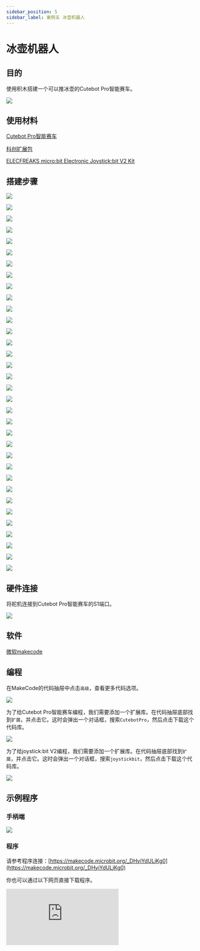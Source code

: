 ```yaml
---
sidebar_position: 5
sidebar_label: 案例五 冰壶机器人
---
```


# 冰壶机器人

## 目的


使用积木搭建一个可以推冰壶的Cutebot Pro智能赛车。


![](./images/cutebot-pro-extended-case-05-01.png)


## 使用材料


[Cutebot Pro智能赛车](https://www.elecfreaks.com/elecfreaks-smart-cutebot-pro-programming-robot-car-for-micro-bit.html)

[科创扩展包](https://shop.elecfreaks.com/products/elecfreaks-tpbot-science-and-technology-pack?_pos=3&_sid=11fe49ca3&_ss=r)

[ELECFREAKS micro:bit Electronic Joystick:bit V2 Kit](https://www.elecfreaks.com/joystick-bit-2-kit-for-micro-bit.html)



## 搭建步骤

![](./images/cutebot-pro-extended-case-step-05-01.png)

![](./images/cutebot-pro-extended-case-step-05-02.png)

![](./images/cutebot-pro-extended-case-step-05-03.png)

![](./images/cutebot-pro-extended-case-step-05-04.png)

![](./images/cutebot-pro-extended-case-step-05-05.png)

![](./images/cutebot-pro-extended-case-step-05-06.png)

![](./images/cutebot-pro-extended-case-step-05-07.png)

![](./images/cutebot-pro-extended-case-step-05-08.png)

![](./images/cutebot-pro-extended-case-step-05-09.png)

![](./images/cutebot-pro-extended-case-step-05-10.png)

![](./images/cutebot-pro-extended-case-step-05-11.png)

![](./images/cutebot-pro-extended-case-step-05-12.png)

![](./images/cutebot-pro-extended-case-step-05-13.png)

![](./images/cutebot-pro-extended-case-step-05-14.png)

![](./images/cutebot-pro-extended-case-step-05-15.png)

![](./images/cutebot-pro-extended-case-step-05-16.png)

![](./images/cutebot-pro-extended-case-step-05-17.png)

![](./images/cutebot-pro-extended-case-step-05-18.png)

![](./images/cutebot-pro-extended-case-step-05-19.png)

![](./images/cutebot-pro-extended-case-step-05-20.png)

![](./images/cutebot-pro-extended-case-step-05-21.png)

![](./images/cutebot-pro-extended-case-step-05-22.png)

![](./images/cutebot-pro-extended-case-step-05-23.png)

![](./images/cutebot-pro-extended-case-step-05-24.png)

![](./images/cutebot-pro-extended-case-step-05-25.png)

![](./images/cutebot-pro-extended-case-step-05-26.png)

![](./images/cutebot-pro-extended-case-step-05-27.png)

![](./images/cutebot-pro-extended-case-step-05-28.png)

![](./images/cutebot-pro-extended-case-step-05-29.png)

![](./images/cutebot-pro-extended-case-step-05-30.png)

![](./images/cutebot-pro-extended-case-step-05-31.png)

![](./images/cutebot-pro-extended-case-step-05-32.png)

![](./images/cutebot-pro-extended-case-step-05-33.png)

![](./images/cutebot-pro-extended-case-step-05-34.png)

## 硬件连接

将舵机连接到Cutebot Pro智能赛车的S1端口。

![](./images/cutebot-pro-extended-case-03-02.png)


## 软件

[微软makecode](https://makecode.microbit.org/#)


## 编程


在MakeCode的代码抽屉中点击`高级`，查看更多代码选项。

![](./images/cutebot-pro-extended-case-02-03.png)

为了给Cutebot Pro智能赛车编程，我们需要添加一个扩展库。在代码抽屉底部找到`扩展`，并点击它。这时会弹出一个对话框，搜索`CutebotPro`，然后点击下载这个代码库。

![](./images/cutebot-pro-extended-case-02-04.png)

为了给joystick:bit V2编程，我们需要添加一个扩展库。在代码抽屉底部找到`扩展`，并点击它。这时会弹出一个对话框，搜索`joystickbit`，然后点击下载这个代码库。

![](./images/cutebot-pro-extended-case-02-05.png)


## 示例程序

### 手柄端

![](./images/cutebot-pro-extended-case-02-06.png)


### 程序

请参考程序连接：[https://makecode.microbit.org/_DHyiYdULjKg0](https://makecode.microbit.org/_DHyiYdULjKg0)

你也可以通过以下网页直接下载程序。

<div
    style={{
        position: 'relative',
        paddingBottom: '60%',
        overflow: 'hidden',
    }}
>
    <iframe
        src="https://makecode.microbit.org/_DHyiYdULjKg0"
        frameborder="0"
        sandbox="allow-popups allow-forms allow-scripts allow-same-origin"
        style={{
            position: 'absolute',
            width: '100%',
            height: '100%',
        }}
    />
</div>

### 小车端

![](./images/cutebot-pro-extended-case-05-07.png)


### 程序

请参考程序连接：[https://makecode.microbit.org/_dJEd2JUesXHy](https://makecode.microbit.org/_dJEd2JUesXHy)

你也可以通过以下网页直接下载程序。

<div
    style={{
        position: 'relative',
        paddingBottom: '60%',
        overflow: 'hidden',
    }}
>
    <iframe
        src="https://makecode.microbit.org/_dJEd2JUesXHy"
        frameborder="0"
        sandbox="allow-popups allow-forms allow-scripts allow-same-origin"
        style={{
            position: 'absolute',
            width: '100%',
            height: '100%',
        }}
    />
</div>

## 结论


通过手柄摇杆控制小车行驶路线，按下手柄按键C可以控制小车推出冰壶。

![](./images/cutebot-pro-extended-case-05.gif)


## 扩展知识

*** 冰壶运动的历史与发展 ***

冰壶是一项在冰上进行的团队运动，旨在将石块滑向目标区域。以下是冰壶运动的历史与发展的概述：

起源：
冰壶运动的起源可以追溯到古代的苏格兰。据信，苏格兰人在16世纪开始在冰上进行滑石游戏，这可以被视为冰壶运动的前身。最早的冰壶比赛可追溯到18世纪末，当时苏格兰的农民和渔民之间开始组织这类比赛。

发展：
19世纪初，冰壶开始流行于苏格兰的城市和乡村社区。1820年，第一家冰壶俱乐部在苏格兰的埃及利成立，成为冰壶运动的重要里程碑。随着冰壶的普及，苏格兰各个地区都建立了自己的冰壶俱乐部。

国际化：
冰壶运动在19世纪末和20世纪初开始传播到其他国家。加拿大成为冰壶的重要发展地，加拿大人将该运动引入北美，并建立了自己的冰壶规则。1908年，冰壶首次成为奥运会的表演项目，但直到1924年的第一届冬奥会上，才正式成为奥运会正式比赛项目。

国际冰壶联合会（WCF）成立于1958年，负责统一和管理全球的冰壶运动。自那以后，冰壶在世界范围内的发展迅速，各国纷纷建立了自己的冰壶组织和俱乐部。如今，冰壶是一项全球性的冰上运动，每年举办许多国际比赛和锦标赛，包括世界冠军赛和冬奥会。

技术和装备的发展：
随着时间的推移，冰壶的技术和装备也在不断发展。石块设计得更加先进，采用特殊材料和涂层以改善滑行性能。冰壶场地的维护和冰面的处理也变得更加专业化，以确保比赛的公平性和高水平。

冰壶运动的发展还包括各类青少年和业余比赛，以及推广和普及活动。这项运动吸引了越来越多的人参与，并在全球范围内拥有庞大的粉丝群体。

总体而言，冰壶运动经历了几个世纪的发展，从苏格兰的起源到成为一项国际性的冰上运动。它在技术、规则和组织方面不断进步，吸引了世界各地的运动员和观众。
